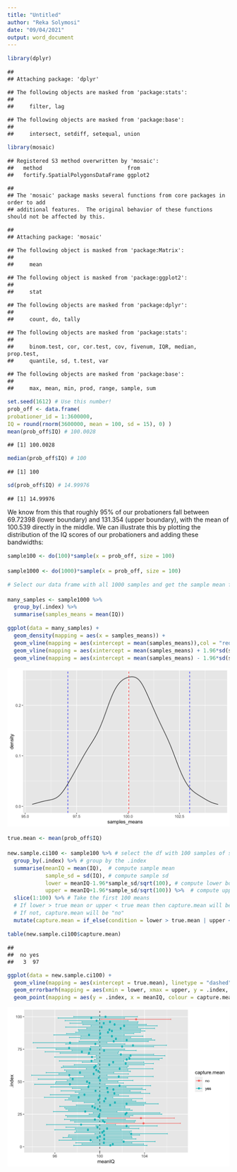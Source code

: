 ```yaml
---
title: "Untitled"
author: "Reka Solymosi"
date: "09/04/2021"
output: word_document
---
```






```r
library(dplyr)
```

```
## 
## Attaching package: 'dplyr'
```

```
## The following objects are masked from 'package:stats':
## 
##     filter, lag
```

```
## The following objects are masked from 'package:base':
## 
##     intersect, setdiff, setequal, union
```

```r
library(mosaic)
```

```
## Registered S3 method overwritten by 'mosaic':
##   method                           from   
##   fortify.SpatialPolygonsDataFrame ggplot2
```

```
## 
## The 'mosaic' package masks several functions from core packages in order to add 
## additional features.  The original behavior of these functions should not be affected by this.
```

```
## 
## Attaching package: 'mosaic'
```

```
## The following object is masked from 'package:Matrix':
## 
##     mean
```

```
## The following object is masked from 'package:ggplot2':
## 
##     stat
```

```
## The following objects are masked from 'package:dplyr':
## 
##     count, do, tally
```

```
## The following objects are masked from 'package:stats':
## 
##     binom.test, cor, cor.test, cov, fivenum, IQR, median, prop.test,
##     quantile, sd, t.test, var
```

```
## The following objects are masked from 'package:base':
## 
##     max, mean, min, prod, range, sample, sum
```

```r
set.seed(1612) # Use this number!
prob_off <- data.frame(
probationer_id = 1:3600000,
IQ = round(rnorm(3600000, mean = 100, sd = 15), 0) )
mean(prob_off$IQ) # 100.0028 
```

```
## [1] 100.0028
```

```r
median(prob_off$IQ) # 100 
```

```
## [1] 100
```

```r
sd(prob_off$IQ) # 14.99976
```

```
## [1] 14.99976
```




We know from this that roughly 95% of our probationers fall between 69.72398 (lower boundary) and 131.354 (upper boundary), with the mean of 100.539 directly in the middle. We can illustrate this by plotting the distribution of the IQ scores of our probationers and adding these bandwidths: 


```r
sample100 <- do(100)*sample(x = prob_off, size = 100)

sample1000 <- do(1000)*sample(x = prob_off, size = 100)
```



```r
# Select our data frame with all 1000 samples and get the sample mean for each one

many_samples <- sample1000 %>% 
  group_by(.index) %>%
  summarise(samples_means = mean(IQ)) 
```




```r
ggplot(data = many_samples) +
  geom_density(mapping = aes(x = samples_means)) + 
  geom_vline(mapping = aes(xintercept = mean(samples_means)),col = "red", linetype = "dashed") +
  geom_vline(mapping = aes(xintercept = mean(samples_means) + 1.96*sd(samples_means)), col = "blue", linetype = "dashed") +
  geom_vline(mapping = aes(xintercept = mean(samples_means) - 1.96*sd(samples_means)), col = "blue", linetype = "dashed")
```

<img src="alesse_changes_files/figure-html/unnamed-chunk-4-1.png" width="672" />






```r
true.mean <- mean(prob_off$IQ) 

new.sample.ci100 <- sample100 %>% # select the df with 100 samples of size of 100 
  group_by(.index) %>% # group by the .index 
  summarise(meanIQ = mean(IQ),  # compute sample mean 
            sample_sd = sd(IQ), # compute sample sd 
            lower = meanIQ-1.96*sample_sd/sqrt(100), # compute lower boundary 
            upper = meanIQ+1.96*sample_sd/sqrt(100)) %>%  # compute upper boundary
  slice(1:100) %>% # Take the first 100 means 
  # If lower > true mean or upper < true mean then capture.mean will be "yes" 
  # If not, capture.mean will be "no" 
  mutate(capture.mean = if_else(condition = lower > true.mean | upper < true.mean, true = "no", false = "yes")) 
```


```r
table(new.sample.ci100$capture.mean)
```

```
## 
##  no yes 
##   3  97
```



```r
ggplot(data = new.sample.ci100) + 
  geom_vline(mapping = aes(xintercept = true.mean), linetype = "dashed") + 
  geom_errorbarh(mapping = aes(xmin = lower, xmax = upper, y = .index, colour = capture.mean)) +
  geom_point(mapping = aes(y = .index, x = meanIQ, colour = capture.mean))
```

<img src="alesse_changes_files/figure-html/unnamed-chunk-7-1.png" width="672" />

